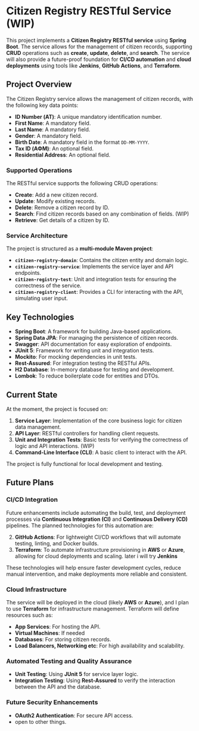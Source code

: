 # Citizen Registry RESTful Service (WIP)

This project implements a **Citizen Registry RESTful service** using **Spring Boot**. The service allows for the management of citizen records, supporting **CRUD** operations such as **create**, **update**, **delete**, and **search**. The service will also provide a future-proof foundation for **CI/CD automation** and **cloud deployments** using tools like **Jenkins**, **GitHub Actions**, and **Terraform**.

## Project Overview

The Citizen Registry service allows the management of citizen records, with the following key data points:

- **ID Number (ΑΤ)**: A unique mandatory identification number.
- **First Name**: A mandatory field.
- **Last Name**: A mandatory field.
- **Gender**: A mandatory field.
- **Birth Date**: A mandatory field in the format `DD-MM-YYYY`.
- **Tax ID (ΑΦΜ)**: An optional field.
- **Residential Address**: An optional field.

### Supported Operations

The RESTful service supports the following CRUD operations:

- **Create**: Add a new citizen record.
- **Update**: Modify existing records.
- **Delete**: Remove a citizen record by ID.
- **Search**: Find citizen records based on any combination of fields. (WIP)
- **Retrieve**: Get details of a citizen by ID.

### Service Architecture

The project is structured as a **multi-module Maven project**:

- **`citizen-registry-domain`**: Contains the citizen entity and domain logic.
- **`citizen-registry-service`**: Implements the service layer and API endpoints.
- **`citizen-registry-test`**: Unit and integration tests for ensuring the correctness of the service.
- **`citizen-registry-client`**: Provides a CLI for interacting with the API, simulating user input.

## Key Technologies

- **Spring Boot**: A framework for building Java-based applications.
- **Spring Data JPA**: For managing the persistence of citizen records.
- **Swagger**: API documentation for easy exploration of endpoints.
- **JUnit 5**: Framework for writing unit and integration tests.
- **Mockito**: For mocking dependencies in unit tests.
- **Rest-Assured**: For integration testing the RESTful APIs.
- **H2 Database**: In-memory database for testing and development.
- **Lombok**: To reduce boilerplate code for entities and DTOs.

## Current State

At the moment, the project is focused on:

1. **Service Layer**: Implementation of the core business logic for citizen data management.
2. **API Layer**: RESTful controllers for handling client requests.
3. **Unit and Integration Tests**: Basic tests for verifying the correctness of logic and API interactions. (WIP)
4. **Command-Line Interface (CLI)**: A basic client to interact with the API.

The project is fully functional for local development and testing.

## Future Plans

### CI/CD Integration

Future enhancements include automating the build, test, and deployment processes via **Continuous Integration (CI)** and **Continuous Delivery (CD)** pipelines. The planned technologies for this automation are:


2. **GitHub Actions**: For lightweight CI/CD workflows that will automate testing, linting, and Docker builds.
3. **Terraform**: To automate infrastructure provisioning in **AWS** or **Azure**, allowing for cloud deployments and scaling.
later i will try **Jenkins**

These technologies will help ensure faster development cycles, reduce manual intervention, and make deployments more reliable and consistent.

### Cloud Infrastructure

The service will be deployed in the cloud (likely **AWS** or **Azure**), and I plan to use **Terraform** for infrastructure management. Terraform will define resources such as:

- **App Services**: For hosting the API.
- **Virtual Machines**: If needed
- **Databases**: For storing citizen records.
- **Load Balancers, Networking etc**: For high availability and scalability.

### Automated Testing and Quality Assurance

- **Unit Testing**: Using **JUnit 5** for service layer logic.
- **Integration Testing**: Using **Rest-Assured** to verify the interaction between the API and the database.

### Future Security Enhancements

- **OAuth2 Authentication**: For secure API access.
- open to other things.

